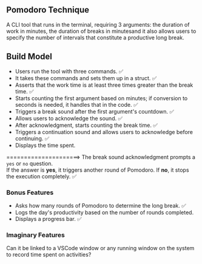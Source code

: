
## Pomodoro Technique
A CLI tool that runs in the terminal, requiring 3 arguments: the duration of work in minutes, the duration of breaks in minutesand it also allows users to specify the number of intervals that constitute a productive long break.

## Build Model

- Users run the tool with three commands. ✅
- It takes these commands and sets them up in a struct. ✅
- Asserts that the work time is at least three times greater than the break time. ✅
- Starts counting the first argument based on minutes; if conversion to seconds is needed, it handles that in the code. ✅
- Triggers a break sound after the first argument's countdown. ✅
- Allows users to acknowledge the sound. ✅
- After acknowledgment, starts counting the break time. ✅
- Triggers a continuation sound and allows users to acknowledge before continuing. ✅
- Displays the time spent.

=====================> The break sound acknowledgment prompts a `yes` or `no` question.  
If the answer is **yes**, it triggers another round of Pomodoro. If **no**, it stops the execution completely. ✅

### Bonus Features
- Asks how many rounds of Pomodoro to determine the long break. ✅
- Logs the day's productivity based on the number of rounds completed.
- Displays a progress bar. ✅

### Imaginary Features
Can it be linked to a VSCode window or any running window on the system to record time spent on activities?

